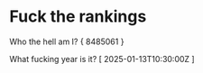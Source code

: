 # Fuck the rankings

Who the hell am I?
{ 8485061 }

What fucking year is it?
[ 2025-01-13T10:30:00Z ]
